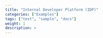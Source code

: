 ```yaml
---
title: "Internal Developer Platform (IDP)"
categories: ["Examples"]
tags: ["test", "sample", "docs"]
weight: 1
description: >
---
```

